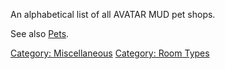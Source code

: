 An alphabetical list of all AVATAR MUD pet shops.

See also [Pets](:Category:_Pets.md "wikilink").

[Category: Miscellaneous](Category:_Miscellaneous "wikilink") [Category:
Room Types](Category:_Room_Types "wikilink")
